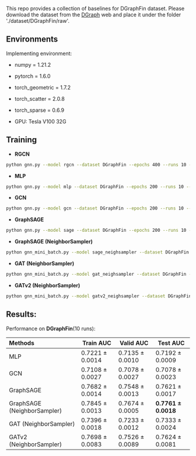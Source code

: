 This repo provides a collection of baselines for DGraphFin dataset. Please download the dataset from the [DGraph](http://dgraph.xinye.com) web and place it under the folder './dataset/DGraphFin/raw'.  

## Environments
Implementing environment:  
- numpy = 1.21.2  
- pytorch = 1.6.0  
- torch_geometric = 1.7.2  
- torch_scatter = 2.0.8  
- torch_sparse = 0.6.9  

- GPU: Tesla V100 32G  


## Training
- **RGCN**
```bash
python gnn.py --model rgcn --dataset DGraphFin --epochs 400 --runs 10 --device 1 --MV_trick=‘null’ --BN_trick='hetro' --BN_ratio 1.0
```

- **MLP**
```bash
python gnn.py --model mlp --dataset DGraphFin --epochs 200 --runs 10 --device 0
```

- **GCN**
```bash
python gnn.py --model gcn --dataset DGraphFin --epochs 200 --runs 10 --device 0
```

- **GraphSAGE**
```bash
python gnn.py --model sage --dataset DGraphFin --epochs 200 --runs 10 --device 0
```

- **GraphSAGE (NeighborSampler)**
```bash
python gnn_mini_batch.py --model sage_neighsampler --dataset DGraphFin --epochs 200 --runs 10 --device 0
```

- **GAT (NeighborSampler)**
```bash
python gnn_mini_batch.py --model gat_neighsampler --dataset DGraphFin --epochs 200 --runs 10 --device 0
```

- **GATv2 (NeighborSampler)**
```bash
python gnn_mini_batch.py --model gatv2_neighsampler --dataset DGraphFin --epochs 200 --runs 10 --device 0
```


## Results:
Performance on **DGraphFin**(10 runs):

| Methods   | Train AUC  | Valid AUC  | Test AUC  |
|  :----  | ----  |  ---- | ---- |
| MLP | 0.7221 ± 0.0014 | 0.7135 ± 0.0010 | 0.7192 ± 0.0009 |
| GCN | 0.7108 ± 0.0027 | 0.7078 ± 0.0027 | 0.7078 ± 0.0023 |
| GraphSAGE| 0.7682 ± 0.0014 | 0.7548 ± 0.0013 | 0.7621 ± 0.0017 |
| GraphSAGE (NeighborSampler)  | 0.7845 ± 0.0013 | 0.7674 ± 0.0005 | **0.7761 ± 0.0018** |
| GAT (NeighborSampler)        | 0.7396 ± 0.0018 | 0.7233 ± 0.0012 | 0.7333 ± 0.0024 |
| GATv2 (NeighborSampler)      | 0.7698 ± 0.0083 | 0.7526 ± 0.0089 | 0.7624 ± 0.0081 |
